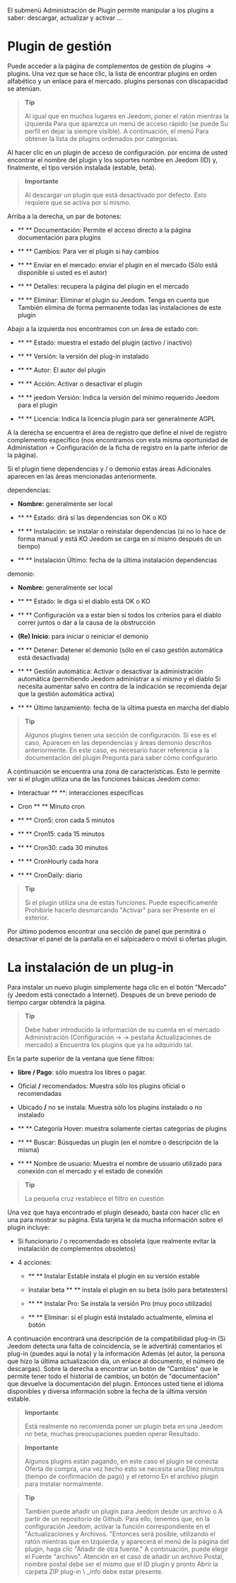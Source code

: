 El submenú Administración de Plugin permite manipular a los plugins
a saber: descargar, actualizar y activar ...

Plugin de gestión
===================

Puede acceder a la página de complementos de gestión de plugins →
plugins. Una vez que se hace clic, la lista de encontrar
plugins en orden alfabético y un enlace para el mercado. plugins
personas con discapacidad se atenúan.

> **Tip**
>
> Al igual que en muchos lugares en Jeedom, poner el ratón mientras la izquierda
> Para que aparezca un menú de acceso rápido (se puede
> Su perfil en dejar la siempre visible). A continuación, el menú
> Para obtener la lista de plugins ordenados por categorías.

Al hacer clic en un plugin de acceso de configuración. por encima de usted
encontrar el nombre del plugin y los soportes nombre en Jeedom
(ID) y, finalmente, el tipo versión instalada (estable, beta).

> **Importante**
>
> Al descargar un plugin que está desactivado por defecto.
> Esto requiere que se activa por sí mismo.

Arriba a la derecha, un par de botones:

-   ** ** Documentación: Permite el acceso directo a la página
    documentación para plugins

-   ** ** Cambios: Para ver el plugin si hay cambios

-   ** ** Enviar en el mercado: enviar el plugin en el mercado
    (Sólo está disponible si usted es el autor)

-   ** ** Detalles: recupera la página del plugin en el mercado

-   ** ** Eliminar: Eliminar el plugin su Jeedom. Tenga en cuenta que
    También elimina de forma permanente todas las instalaciones de este plugin

Abajo a la izquierda nos encontramos con un área de estado con:

-   ** ** Estado: muestra el estado del plugin (activo / inactivo)

-   ** ** Versión: la versión del plug-in instalado

-   ** ** Autor: El autor del plugin

-   ** ** Acción: Activar o desactivar el plugin

-   ** ** jeedom Versión: Indica la versión del mínimo requerido Jeedom
    para el plugin

-   ** ** Licencia: Indica la licencia plugin para ser generalmente
    AGPL

A la derecha se encuentra el área de registro que define el nivel de registro
complemento específico (nos encontramos con esta misma oportunidad de
Administation → Configuración de la ficha de registro en la parte inferior de la página).

Si el plugin tiene dependencias y / o demonio estas áreas
Adicionales aparecen en las áreas mencionadas anteriormente.

dependencias:

-   **Nombre:** generalmente ser local

-   ** ** Estado: dirá si las dependencias son OK o KO

-   ** ** Instalación: se instalar o reinstalar
    dependencias (si no lo hace de forma manual y está
    KO Jeedom se carga en sí mismo después de un tiempo)

-   ** ** Instalación Último: fecha de la última instalación
    dependencias

demonio:

-   **Nombre:** generalmente ser local

-   ** ** Estado: le diga si el diablo está OK o KO

-   ** ** Configuración va a estar bien si todos los criterios para el diablo
    correr juntos o dar a la causa de la obstrucción

-   **(Re) Inicio**: para iniciar o reiniciar el demonio

-   ** ** Detener: Detener el demonio (sólo en el caso
    gestión automática está desactivada)

-   ** ** Gestión automática: Activar o desactivar la administración
    automática (permitiendo Jeedom administrar a sí mismo y el diablo
    Si necesita aumentar salvo en contra de la indicación se recomienda
    dejar que la gestión automática activa)

-   ** ** Último lanzamiento: fecha de la última puesta en marcha del diablo

> **Tip**
>
> Algunos plugins tienen una sección de configuración. Si ese es el caso,
> Aparecen en las dependencias y áreas demonio descritos anteriormente.
> En este caso, es necesario hacer referencia a la documentación del plugin
> Pregunta para saber cómo configurarlo.

A continuación se encuentra una zona de características. Esto le permite ver
si el plugin utiliza una de las funciones básicas Jeedom como:

-   Interactuar ** **: interacciones específicas

-   Cron ** ** Minuto cron

-   ** ** Cron5: cron cada 5 minutos

-   ** ** Cron15: cada 15 minutos

-   ** ** Cron30: cada 30 minutos

-   ** ** CronHourly cada hora

-   ** ** CronDaily: diario

> **Tip**
>
> Si el plugin utiliza una de estas funciones. Puede específicamente
> Prohibirle hacerlo desmarcando "Activar" para ser
> Presente en el exterior.

Por último podemos encontrar una sección de panel que permitirá o
desactivar el panel de la pantalla en el salpicadero o móvil si
ofertas plugin.

La instalación de un plug-in
========================

Para instalar un nuevo plugin simplemente haga clic en el botón
"Mercado" (y Jeedom está conectado a Internet). Después de un breve periodo de tiempo
cargar obtendrá la página.

> **Tip**
>
> Debe haber introducido la información de su cuenta en el mercado
> Administración (Configuración → → pestaña Actualizaciones de mercado) a
> Encuentra los plugins que ya ha adquirido tal.

En la parte superior de la ventana que tiene filtros:

-   **libre / Pago**: sólo muestra los libres o
    pagar.

-   Oficial **/** recomendados: Muestra sólo los plugins
    oficial o recomendadas

-   Ubicado **/** no se instala: Muestra sólo los plugins
    instalado o no instalado

-   ** ** Categoría Hover: muestra solamente
    ciertas categorías de plugins

-   ** ** Buscar: Búsquedas un plugin (en el nombre o
    descripción de la misma)

-   ** ** Nombre de usuario: Muestra el nombre de usuario utilizado para
    conexión con el mercado y el estado de conexión

> **Tip**
>
> La pequeña cruz restablece el filtro en cuestión

Una vez que haya encontrado el plugin deseado, basta con hacer clic en
una para mostrar su página. Esta tarjeta le da mucha
información sobre el plugin incluye:

-   Si funcionario / o recomendado es obsoleta (que realmente
    evitar la instalación de complementos obsoletos)

-   4 acciones:

    -   ** ** Instalar Estable instala el plugin en su
        versión estable

    -   Instalar beta ** ** instala el plugin en su
        beta (sólo para betatesters)

    -   ** ** Instalar Pro: Se instala la versión Pro (muy
        poco utilizado)

    -   ** ** Eliminar: si el plugin está instalado actualmente,
        elimina el botón

A continuación encontrará una descripción de la compatibilidad plug-in
(Si Jeedom detecta una falta de coincidencia, se le advertirá) comentarios
el plug-in (puedes aquí la nota) y la información
Además (el autor, la persona que hizo la última actualización
día, un enlace al documento, el número de descargas). Sobre la derecha
a encontrar un botón de "Cambios" que le permite tener todo
el historial de cambios, un botón de "documentación" que devuelve
la documentación del plugin. Entonces usted tiene el idioma disponibles
y diversa información sobre la fecha de la última versión estable.

> **Importante**
>
> Está realmente no recomienda poner un plugin beta en una
> Jeedom no beta, muchas preocupaciones pueden operar
> Resultado.

> **Importante**
>
> Algunos plugins están pagando, en este caso el plugin se conecta
> Oferta de compra, una vez hecho esto se necesita una
> Diez minutos (tiempo de confirmación de pago) y el retorno
> En el archivo plugin para instalar normalmente.

> **Tip**
>
> También puede añadir un plugin para Jeedom desde un archivo o
> A partir de un repositorio de Github. Para ello, tenemos que, en la configuración
> Jeedom, activar la función correspondiente en el "Actualizaciones y
> Archivos. "Entonces será posible, utilizando el ratón mientras que en
> Izquierda, y aparecerá el menú de la página del plugin, haga clic
> "Añadir de otra fuente." A continuación, puede elegir el
> Fuente "archivo". Atención en el caso de añadir un archivo
> Postal, nombre postal debe ser el mismo que el ID plugin y pronto
> Abrir la carpeta ZIP plug-in \ _info debe estar presente.
